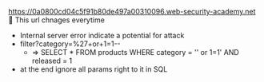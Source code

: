 
https://0a0800cd04c5f91b80de497a00310096.web-security-academy.net
🚨 This url chnages everytime

- Internal server error indicate a potential for attack
- filter?category=%27+or+1=1-- 
    - => SELECT * FROM products WHERE category = '' or 1=1' AND released = 1
- at the end ignore all params right to it in SQL
